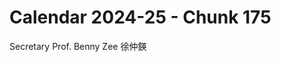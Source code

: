 # Calendar 2024-25 - Chunk 175

<!-- Chunk tokens: 7, Enriched tokens: 8 -->

Secretary
Prof. Benny Zee 徐仲鍈